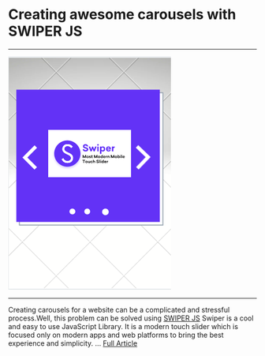 # Creating awesome carousels  with SWIPER JS

---

![article poster](posterArtilce.png)

---

Creating carousels for a website can be a complicated and stressful process.Well, this  problem can be solved using [SWIPER JS](https://swiperjs.com/)
Swiper is a cool and easy to use JavaScript Library.
It is a modern touch slider which is focused only on modern apps and web platforms to bring the best experience and simplicity.
...
[Full Article](https://dev.to/abiolaesther_/creating-awesome-carousels-with-swiper-js-2f1e-temp-slug-7553643?preview=0007271082d43381da7aa939e6ea03d1465abb208d3036ef408fcde40d4b610d0908c5a5ae049e46981fc023aa7cdad06113db77fc48916ca15d1477)
